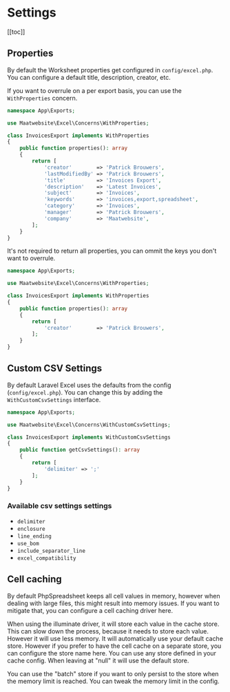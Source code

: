 # Settings

[[toc]]

## Properties

By default the Worksheet properties get configured in `config/excel.php`. You can configure a default title, description, creator, etc.

If you want to overrule on a per export basis, you can use the `WithProperties` concern.

```php
namespace App\Exports;

use Maatwebsite\Excel\Concerns\WithProperties;

class InvoicesExport implements WithProperties
{    
    public function properties(): array
    {
        return [
            'creator'        => 'Patrick Brouwers',
            'lastModifiedBy' => 'Patrick Brouwers',
            'title'          => 'Invoices Export',
            'description'    => 'Latest Invoices',
            'subject'        => 'Invoices',
            'keywords'       => 'invoices,export,spreadsheet',
            'category'       => 'Invoices',
            'manager'        => 'Patrick Brouwers',
            'company'        => 'Maatwebsite',
        ];
    }
}
```

It's not required to return all properties, you can ommit the keys you don't want to overrule.

```php
namespace App\Exports;

use Maatwebsite\Excel\Concerns\WithProperties;

class InvoicesExport implements WithProperties
{    
    public function properties(): array
    {
        return [
            'creator'        => 'Patrick Brouwers',
        ];
    }
}
```

## Custom CSV Settings

By default Laravel Excel uses the defaults from the config (`config/excel.php`). You can change this by adding the `WithCustomCsvSettings` interface.

```php
namespace App\Exports;

use Maatwebsite\Excel\Concerns\WithCustomCsvSettings;

class InvoicesExport implements WithCustomCsvSettings
{    
    public function getCsvSettings(): array
    {
        return [
            'delimiter' => ';'
        ];
    }
}
```

### Available csv settings settings

* `delimiter`
* `enclosure`
* `line_ending`
* `use_bom`
* `include_separator_line`
* `excel_compatibility`

## Cell caching

By default PhpSpreadsheet keeps all cell values in memory, however when dealing with large files, this might result into memory issues. If you want to mitigate that, you can configure a cell caching driver here.

When using the illuminate driver, it will store each value in the cache store. This can slow down the process, because it needs to store each value. However it will use less memory.
It will automatically use your default cache store. However if you prefer to have the cell cache on a separate store, you can configure the store name here. You can use any store defined in your cache config. When leaving at "null" it will use the default store.

You can use the "batch" store if you want to only persist to the store when the memory limit is reached. You can tweak the memory limit in the config.